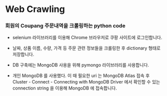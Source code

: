 # Web Crawling
### 회원의 Coupang 주문내역을 크롤링하는 python code   


  * selenium 라이브러리를 이용해 Chrome 브라우저로 쿠팡 사이트에 로그인합니다.

  * 날짜, 상품 이름, 수량, 가격 등 주문 관련 정보들을 크롤링한 후 dictionary 형태로 저장합니다.

  * DB 구축에는 MongoDB 사용을 위해 pymongo 라이브러리를 사용합니다.

  * 개인 MongoDB 를 사용했다. 이 때 필요한 uri 는 MongoDB Atlas 접속 후 Cluster - Connect - Connecting with MongoDB Driver 에서 확인할 수 있는 connection string 을 이용해 MongoDB 에 접속합니다.
